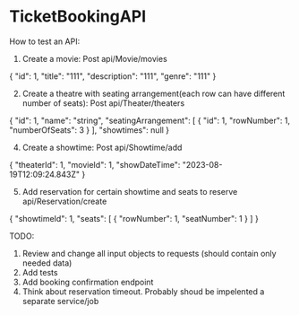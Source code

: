 # TicketBookingAPI

How to test an API:
1. Create a movie:
Post
api/Movie/movies

{
  "id": 1,
  "title": "111",
  "description": "111",
  "genre": "111"
}

2. Create a theatre with seating arrangement(each row can have different number of seats):
Post
api/Theater/theaters

{
  "id": 1,
  "name": "string",
  "seatingArrangement": [
    {
      "id": 1,
      "rowNumber": 1,
      "numberOfSeats": 3
    }
  ],
  "showtimes": null
}

4. Create a showtime:
Post
api/Showtime/add

{
  "theaterId": 1,
  "movieId": 1,
  "showDateTime": "2023-08-19T12:09:24.843Z"
}

5. Add reservation for certain showtime and seats to reserve
api/Reservation/create

{
  "showtimeId": 1,
  "seats": [
    {
      "rowNumber": 1,
      "seatNumber": 1
    }
  ]
}

TODO:
1. Review and change all input objects to requests (should contain only needed data)
2. Add tests
3. Add booking confirmation endpoint
4. Think about reservation timeout. Probably shoud be impelented a separate service/job
